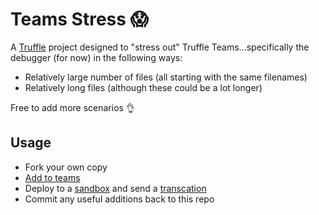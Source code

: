 # Teams Stress 😱

A [Truffle](https://trufflesuite.com/) project designed to "stress out" Truffle Teams...specifically the debugger (for now) in the following ways:

- Relatively large number of files (all starting with the same filenames)
- Relatively long files (although these could be a lot longer)

Free to add more scenarios 👌

## Usage

- Fork your own copy
- [Add to teams](https://www.trufflesuite.com/docs/teams/getting-started/adding-repositories)
- Deploy to a [sandbox](https://www.trufflesuite.com/docs/teams/deployments/sandboxes) and send a [transcation](https://github.com/trufflesuite/teams-stress/blob/master/contracts/ContractOne.sol#L32)
- Commit any useful additions back to this repo
